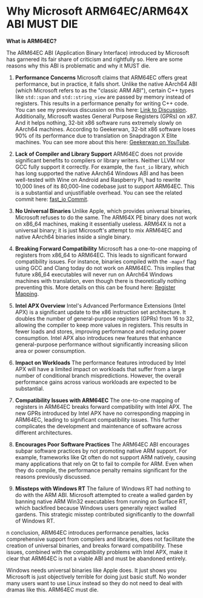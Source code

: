 # Why Microsoft ARM64EC/ARM64X ABI MUST DIE

**What is ARM64EC?**

The ARM64EC ABI (Application Binary Interface) introduced by Microsoft has garnered its fair share of criticism and rightfully so. Here are some reasons why this ABI is problematic and why it MUST die.
1. **Performance Concerns**
   Microsoft claims that ARM64EC offers great performance, but in practice, it falls short. Unlike the native AArch64 ABI (which Microsoft refers to as the "classic ARM ABI"), certain C++ types like `std::span` and `std::string_view` are passed by memory instead of registers. This results in a performance penalty for writing C++ code. You can see my previous discussion on this here: [Link to Discussion](https://developercommunity.visualstudio.com/t/std::span-is-not-zero-cost-because-of-th/1429284). Additionally, Microsoft wastes General Purpose Registers (GPRs) on x87. And it helps nothing, 32-bit x86 software runs extremely slowly on AArch64 machines. According to Geekerwan, 32-bit x86 software loses 90% of its performance due to translation on Snapdragon X Elite machines. You can see more about this here: [Geekerwan on YouTube](https://youtu.be/Vq5g9a_CsRo?feature=shared&t=1429).

3. **Lack of Compiler and Library Support**
   ARM64EC does not provide significant benefits to compilers or library writers. Neither LLVM nor GCC fully support it correctly. For example, the `fast_io` library, which has long supported the native AArch64 Windows ABI and has been well-tested with Wine on Android and Raspberry Pi, had to rewrite 10,000 lines of its 80,000-line codebase just to support ARM64EC. This is a substantial and unjustifiable overhead. You can see the related commit here: [fast_io Commit](https://github.com/cppfastio/fast_io/commit/ff6156fbd78d86879d07b8411d201869037e74db).

4. **No Universal Binaries**
   Unlike Apple, which provides universal binaries, Microsoft refuses to do the same. The ARM64X PE binary does not work on x86_64 machines, making it essentially useless. ARM64X is not a universal binary; it is just Microsoft's attempt to mix ARM64EC and native AArch64 binaries inside a single binary.

5. **Breaking Forward Compatibility**
   Microsoft has a one-to-one mapping of registers from x86_64 to ARM64EC. This leads to significant forward compatibility issues. For instance, binaries compiled with the `-mapxf` flag using GCC and Clang today do not work on ARM64EC. This implies that future x86_64 executables will never run on AArch64 Windows machines with translation, even though there is theoretically nothing preventing this. More details on this can be found here: [Register Mapping](https://github.com/MicrosoftDocs/cpp-docs/blob/main/docs/build/arm64ec-windows-abi-conventions.md#register-mapping).

6. **Intel APX Overview**
   Intel's Advanced Performance Extensions (Intel APX) is a significant update to the x86 instruction set architecture. It doubles the number of general-purpose registers (GPRs) from 16 to 32, allowing the compiler to keep more values in registers. This results in fewer loads and stores, improving performance and reducing power consumption. Intel APX also introduces new features that enhance general-purpose performance without significantly increasing silicon area or power consumption.

7. **Impact on Workloads**
   The performance features introduced by Intel APX will have a limited impact on workloads that suffer from a large number of conditional branch mispredictions. However, the overall performance gains across various workloads are expected to be substantial.

8. **Compatibility Issues with ARM64EC**
   The one-to-one mapping of registers in ARM64EC breaks forward compatibility with Intel APX. The new GPRs introduced by Intel APX have no corresponding mapping in ARM64EC, leading to significant compatibility issues. This further complicates the development and maintenance of software across different architectures.

9. **Encourages Poor Software Practices**
   The ARM64EC ABI encourages subpar software practices by not promoting native ARM support. For example, frameworks like Qt often do not support ARM natively, causing many applications that rely on Qt to fail to compile for ARM. Even when they do compile, the performance penalty remains significant for the reasons previously discussed.

10. **Missteps with Windows RT**
   The failure of Windows RT had nothing to do with the ARM ABI. Microsoft attempted to create a walled garden by banning native ARM Win32 executables from running on Surface RT, which backfired because Windows users generally reject walled gardens. This strategic misstep contributed significantly to the downfall of Windows RT.

n conclusion, ARM64EC introduces performance penalties, lacks comprehensive support from compilers and libraries, does not facilitate the creation of universal binaries, and breaks forward compatibility. These issues, combined with the compatibility problems with Intel APX, make it clear that ARM64EC is not a viable ABI and must be abandoned entirely.

Windows needs universal binaries like Apple does. It just shows you Microsoft is just objectively terrible for doing just basic stuff. No wonder many users want to use Linux instead so they do not need to deal with dramas like this. ARM64EC must die.
